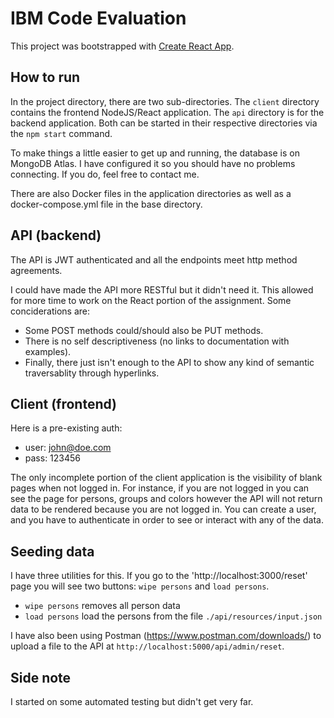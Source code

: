 # IBM Code Evaluation

This project was bootstrapped with [Create React App](https://github.com/facebook/create-react-app).

## How to run

In the project directory, there are two sub-directories. The `client` directory contains the frontend NodeJS/React application.  The `api` directory is for the backend application.  Both can be started in their respective directories via the `npm start` command.

To make things a little easier to get up and running, the database is on MongoDB Atlas.  I have configured it so you should have no problems connecting.  If you do, feel free to contact me. 

There are also Docker files in the application directories as well as a docker-compose.yml file in the base directory.

## API (backend)

The API is JWT authenticated and all the endpoints meet http method agreements.  

I could have made the API more RESTful but it didn't need it.  This allowed for more time to work on the React portion of the assignment.  Some conciderations are:
 - Some POST methods could/should also be PUT methods.
 - There is no self descriptiveness (no links to documentation with examples).
 - Finally, there just isn't enough to the API to show any kind of semantic traversablity through hyperlinks.


## Client (frontend)

Here is a pre-existing auth:
 - user: john@doe.com
 - pass: 123456

The only incomplete portion of the client application is the visibility of blank pages when not logged in.  For instance, if you are not logged in you can see the page for persons, groups and colors however the API will not return data to be rendered because you are not logged in.  You can create a user, and you have to authenticate in order to see or interact with any of the data.


## Seeding data

I have three utilities for this. If you go to the 'http://localhost:3000/reset' page you will see two buttons: `wipe persons` and `load persons`.
 - `wipe persons` removes all person data
 - `load persons` load the persons from the file `./api/resources/input.json`

I have also been using Postman (https://www.postman.com/downloads/) to upload a file to the API at `http://localhost:5000/api/admin/reset`.


## Side note

I started on some automated testing but didn't get very far.
